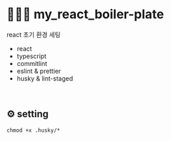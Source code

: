 # 🧑🏻‍💻 my_react_boiler-plate

react 초기 환경 세팅

- react
- typescript
- commitlint
- eslint & prettier
- husky & lint-staged

<br />

## ⚙️ setting

```
chmod +x .husky/*
```
